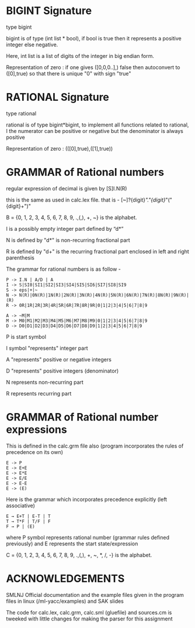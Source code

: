 # BIGINT Signature
type bigint

bigint is of type (int list * bool), if bool is true then it represents a positive integer else negative. 

Here, int list is a list of digits of the integer in big endian form.

Representation of zero : if one gives ([0,0,0..],) false then autoconvert to ([0],true) so that there is unique "0" with sign "true"

# RATIONAL Signature
type rational

rational is of type bigint*bigint, to implement all functions related to rational, I the numerator can be positive or negative but the denominator is always positive

Representation of zero : (([0],true),([1],true))

# GRAMMAR of Rational numbers

regular expression of decimal is given by [S]I.N(R)

this is the same as used in calc.lex file. that is -
    [~]?{digit}*"."{digit}*"("{digit}+")" 

B = {0, 1, 2, 3, 4, 5, 6, 7, 8, 9, .,(,), +, ~} is the alphabet.

I is a possibly empty integer part defined by “d*”

N is defined by "d*" is non-recurring fractional part

R is defined by "d+" is the recurring fractional part enclosed in left and right parenthesis



The grammar for rational numbers is as follow - 

    P -> I.N | A/D | A
    I -> S|SI0|SI1|SI2|SI3|SI4|SI5|SI6|SI7|SI8|SI9
    S -> eps|+|~
    N -> N(R)|0N(R)|1N(R)|2N(R)|3N(R)|4N(R)|5N(R)|6N(R)|7N(R)|8N(R)|9N(R)|(R)
    R -> 0R|1R|2R|3R|4R|5R|6R|7R|8R|9R|0|1|2|3|4|5|6|7|8|9

    A -> ~M|M
    M -> M0|M1|M2|M3|M4|M5|M6|M7|M8|M9|0|1|2|3|4|5|6|7|8|9
    D -> D0|D1|D2|D3|D4|D5|D6|D7|D8|D9|1|2|3|4|5|6|7|8|9

P is start symbol

I symbol "represents" integer part

A "represents" positive or negative integers

D "represents" positive integers (denominator)

N represents non-recurring part

R represents recurring part

# GRAMMAR of Rational number expressions

This is defined in the calc.grm file also (program incorporates the rules of precedence on its own)

    E -> P  
    E -> E+E
    E -> E*E
    E -> E/E
    E -> E-E
    E -> (E)

Here is the grammar which incorporates precedence explicitly (left associative)

    E → E+T | E-T | T 
    T → T*F | T/F | F
    F → P | (E)

where P symbol represents rational number (grammar rules defined previously) and E represents the start state/expression

C = {0, 1, 2, 3, 4, 5, 6, 7, 8, 9, .,(,), +, ~, *, /, -} is the alphabet.

# ACKNOWLEDGEMENTS

SMLNJ Official documentation and the example files given in the program files in linux (/ml-yacc/examples) and SAK slides

The code for calc.lex, calc.grm, calc.sml (gluefile) and sources.cm is tweeked with little changes for making the parser for this assignment